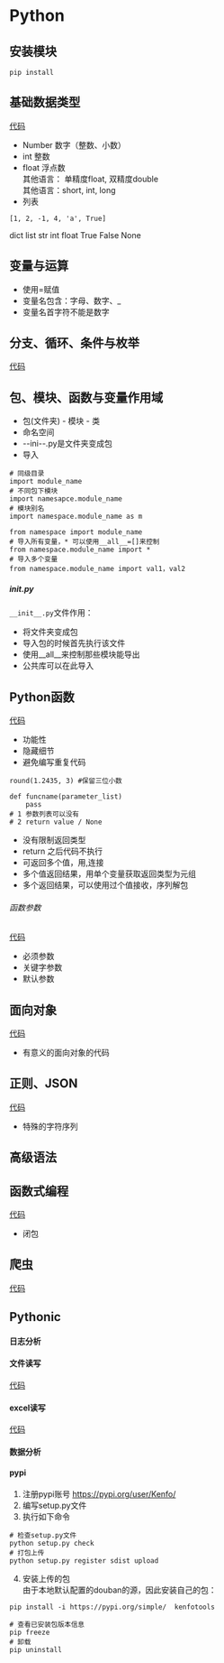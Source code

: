 # Python

## 安装模块
```
pip install 
```

## 基础数据类型
[代码](https://github.com/xxg3053/learn-python/blob/master/lang/base.py)
- Number 数字（整数、小数）  
- int 整数  
- float 浮点数   
其他语言： 单精度float, 双精度double   
其他语言：short, int, long   
- 列表
```
[1, 2, -1, 4, 'a', True]
```
dict list str int float True False None  

## 变量与运算
- 使用=赋值
- 变量名包含：字母、数字、_
- 变量名首字符不能是数字

## 分支、循环、条件与枚举
[代码](https://github.com/xxg3053/learn-python/blob/master/lang/branch.py)


## 包、模块、函数与变量作用域
- 包(文件夹) - 模块 - 类
- 命名空间
- --ini--.py是文件夹变成包
- 导入
```
# 同级目录
import module_name
# 不同包下模块
import namesapce.module_name
# 模块别名
import namespace.module_name as m

from namespace import module_name
# 导入所有变量，* 可以使用__all__=[]来控制
from namespace.module_name import *
# 导入多个变量
from namespace.module_name import val1，val2

```
##### __init__.py
```__init__.py```文件作用：   
- 将文件夹变成包
- 导入包的时候首先执行该文件
- 使用__all__来控制那些模块能导出
- 公共库可以在此导入


## Python函数
[代码](https://github.com/xxg3053/learn-python/blob/master/lang/func.py)

- 功能性
- 隐藏细节
- 避免编写重复代码
```
round(1.2435, 3) #保留三位小数

def funcname(parameter_list)
    pass
# 1 参数列表可以没有
# 2 return value / None
```
- 没有限制返回类型
- return 之后代码不执行
- 可返回多个值，用,连接
- 多个值返回结果，用单个变量获取返回类型为元组
- 多个返回结果，可以使用过个值接收，序列解包

###### 函数参数
[代码](https://github.com/xxg3053/learn-python/blob/master/lang/func.py)
- 必须参数
- 关键字参数
- 默认参数

## 面向对象
[代码](https://github.com/xxg3053/learn-python/blob/master/lang/oop.py)

- 有意义的面向对象的代码

## 正则、JSON
[代码](https://github.com/xxg3053/learn-python/blob/master/lang/regex.py)

- 特殊的字符序列

## 高级语法

## 函数式编程
[代码](https://github.com/xxg3053/learn-python/blob/master/lang/func.py)

- 闭包

## 爬虫
[代码](https://github.com/xxg3053/learn-python/blob/master/crawler/spider.py)


## Pythonic

#### 日志分析

#### 文件读写
[代码](https://github.com/xxg3053/learn-python/blob/master/lang/file.py)


#### excel读写
[代码](https://github.com/xxg3053/learn-python/blob/master/excel/excel.py)

#### 数据分析

#### pypi
1. 注册pypi账号 https://pypi.org/user/Kenfo/   
2. 编写setup.py文件
3. 执行如下命令    
```
# 检查setup.py文件
python setup.py check
# 打包上传
python setup.py register sdist upload
```
4. 安装上传的包   
由于本地默认配置的douban的源，因此安装自己的包：
```
pip install -i https://pypi.org/simple/  kenfotools

# 查看已安装包版本信息
pip freeze
# 卸载
pip uninstall
```
 
